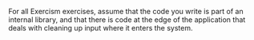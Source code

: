For all Exercism exercises, assume that the code you write is part of an internal library, 
and that there is code at the edge of the application that deals with cleaning up input 
where it enters the system.
